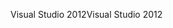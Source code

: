 <span data-ttu-id="c367c-101">Visual Studio 2012</span><span class="sxs-lookup"><span data-stu-id="c367c-101">Visual Studio 2012</span></span>